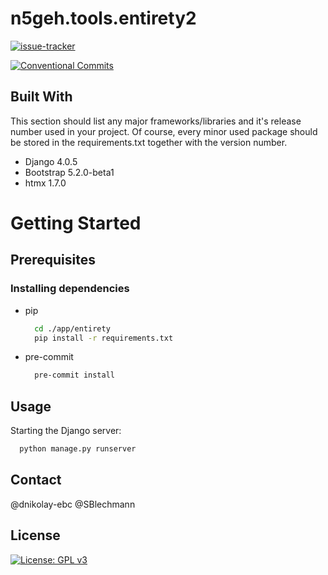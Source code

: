 # n5geh.tools.entirety2

[![issue-tracker](https://github.com/N5GEH/n5geh.tools.entirety2/actions/workflows/issue-tracker.yml/badge.svg)](https://github.com/N5GEH/n5geh.tools.entirety2/actions/workflows/issue-tracker.yml)

[![Conventional Commits](https://img.shields.io/badge/Conventional%20Commits-1.0.0-yellow.svg)](https://conventionalcommits.org)

## Built With

This section should list any major frameworks/libraries and it's release number used in your project. Of course, every
minor used package should be stored in the requirements.txt together with the version number.

 - Django 4.0.5
 - Bootstrap 5.2.0-beta1
 - htmx 1.7.0

# Getting Started

## Prerequisites

### Installing dependencies
- pip
    ```bash
      cd ./app/entirety
      pip install -r requirements.txt
    ```
- pre-commit
    ```bash
      pre-commit install
    ```

## Usage

Starting the Django server:

```bash
  python manage.py runserver
```

## Contact

@dnikolay-ebc
@SBlechmann

## License

[![License: GPL v3](https://img.shields.io/badge/License-GPLv3-blue.svg)](LICENSE)
